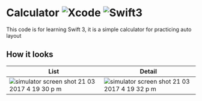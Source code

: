 # Calculator ![Xcode](https://img.shields.io/badge/Xcode-8.2.1-green.svg) ![Swift3](https://img.shields.io/badge/swift-3.0.2-orange.svg)
This code is for learning Swift 3, it is a simple calculator for practicing auto layout

## How it looks

| List  | Detail |
| --------- | --------- |
| ![simulator screen shot 21 03 2017 4 19 30 p m](https://cloud.githubusercontent.com/assets/1808666/24171420/69ab4098-0e52-11e7-8279-aba2274f0f4b.png) | ![simulator screen shot 21 03 2017 4 19 32 p m](https://cloud.githubusercontent.com/assets/1808666/24171419/69a9380c-0e52-11e7-8839-228d183ca251.png) |
